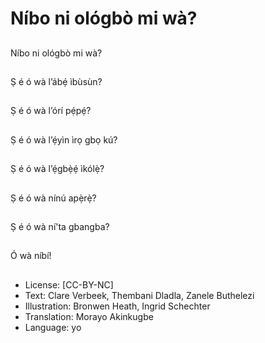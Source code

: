 # Níbo ni ológbò mi wà?

##
Níbo ni ológbò mi wà?

##
Ṣ é ó wà l’ábẹ́ ìbùsùn?

##
Ṣ é ó wà l’órí pẹ́pẹ́?

##
Ṣ é ó wà l’ẹ́yìn ìrọ gbọ kú?

##
Ṣ é ó wà l’ẹ́gbẹ̀ẹ́ ìkólẹ̀?

##
Ṣ é ó wà nínú apẹ̀rẹ̀?

##
Ṣ é ó wà ní'ta gbangba?

##
Ó wà níbí!

##
* License: [CC-BY-NC]
* Text: Clare Verbeek, Thembani Dladla, Zanele Buthelezi
* Illustration: Bronwen Heath, Ingrid Schechter
* Translation: Morayo Akinkugbe
* Language: yo
